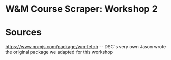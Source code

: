 # W&M Course Scraper: Workshop 2

# Sources

https://www.npmjs.com/package/wm-fetch -- DSC's very own Jason wrote the original package we adapted for this workshop

